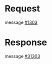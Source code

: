 # Request
message [#1303](../../proto/README.md#action_1303)

# Response
message [#31303](../../proto/README.md#action_31303)